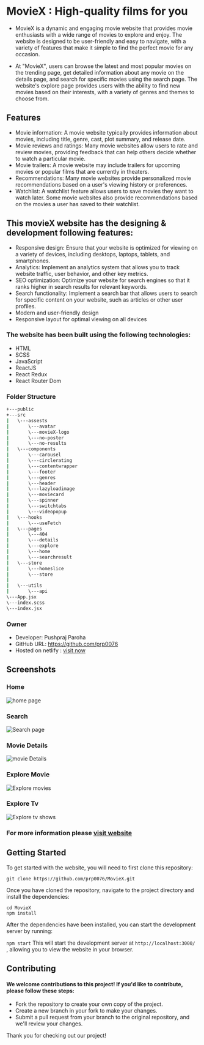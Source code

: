 # MovieX : High-quality films for you
 - MovieX is a dynamic and engaging movie website that provides movie enthusiasts with a wide range of movies to explore and enjoy. The website is designed to be user-friendly and easy to navigate, with a variety of features that make it simple to find the perfect movie for any occasion.

 - At "MovieX", users can browse the latest and most popular movies on the trending page, get detailed information about any movie on the details page, and search for specific movies using the search page. The website's explore page provides users with the ability to find new movies based on their interests, with a variety of genres and themes to choose from.

## Features
- Movie information: A movie website typically provides information about movies, including title, genre, cast, plot summary, and release date.
- Movie reviews and ratings: Many movie websites allow users to rate and review movies, providing feedback that can help others decide whether to watch a particular movie.
- Movie trailers: A movie website may include trailers for upcoming movies or popular films that are currently in theaters.
- Recommendations: Many movie websites provide personalized movie recommendations based on a user's viewing history or preferences.
- Watchlist: A watchlist feature allows users to save movies they want to watch later. Some movie websites also provide recommendations based on the movies a user has saved to their watchlist.


## This movieX website has the designing & development following features:

- Responsive design: Ensure that your website is optimized for viewing on a variety of devices, including desktops, laptops, tablets, and smartphones.
- Analytics: Implement an analytics system that allows you to track website traffic, user behavior, and other key metrics.
- SEO optimization: Optimize your website for search engines so that it ranks higher in search results for relevant keywords.
- Search functionality: Implement a search bar that allows users to search for specific content on your website, such as articles or other user profiles.
- Modern and user-friendly design
- Responsive layout for optimal viewing on all devices



### The website has been built using the following technologies:
- HTML
- SCSS
- JavaScript
- ReactJS
- React Redux
- React Router Dom

### Folder Structure
```bash
+---public
+---src
|   \---assests
|       \---avatar
|       \---movieX-logo
|       \---no-poster
|       \---no-results
|   \---components
|       \---carousel
|       \---circlerating
|       \---contentwrapper
|       \---footer
|       \---genres
|       \---header
|       \---lazyloadimage
|       \---moviecard
|       \---spinner
|       \---switchtabs
|       \---videopopup
|   \---hooks
|       \---useFetch
|   \---pages
|       \---404
|       \---details
|       \---explore
|       \---home
|       \---searchresult
|   \---store
|       \---homeslice
|       \---store
|    
|   \---utils
|       \---api
\---App.jsx
\---index.scss
\---index.jsx

```
### Owner

- Developer: Pushpraj Paroha 
- GitHub URL: https://github.com/prp0076
- Hosted on netlify : [visit now](https://moviex-cascaron-53e154.netlify.app/)

## Screenshots
### Home
![home page](https://user-images.githubusercontent.com/116311633/227802115-6a2eaeb6-0bcc-4a10-8db0-def54218cd01.jpeg)

### Search
![Search page](https://user-images.githubusercontent.com/116311633/227802564-8a4a1f6a-0fdb-426f-8398-2f74c7d9c836.jpeg)

### Movie Details
![movie Details](https://user-images.githubusercontent.com/116311633/227802122-4b687e07-dc7b-469c-8547-b0bf4e7d6a36.jpeg)

### Explore Movie 
![Explore movies](https://user-images.githubusercontent.com/116311633/227802587-bac38616-b04d-433b-9307-64440b774d4a.jpeg)


### Explore Tv
![Explore tv shows](https://user-images.githubusercontent.com/116311633/227802603-dc0b6699-69ad-4903-be6c-b71f99eef675.jpeg)



### For more information please [visit website](https://thunderous-cascaron-53e154.netlify.app/)

## Getting Started
To get started with the website, you will need to first clone this repository:

 ``` git clone https://github.com/prp0076/MovieX.git ``` 
 
 
Once you have cloned the repository, navigate to the project directory and install the dependencies:


 ``` cd MovieX  ```  
 ``` npm install ``` 


After the dependencies have been installed, you can start the development server by running:

 ``` npm start ``` 
This will start the development server at  ``` http://localhost:3000/  ``` , allowing you to view the website in your browser.


## Contributing
#### We welcome contributions to this project! If you'd like to contribute, please follow these steps:
* Fork the repository to create your own copy of the project.
* Create a new branch in your fork to make your changes.
* Submit a pull request from your branch to the original repository, and we'll review your changes.

Thank you for checking out our project! 





